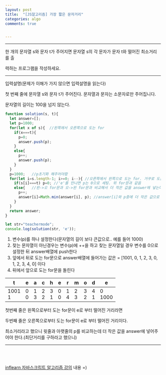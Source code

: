 ```yaml
---
layout: post
title:  "[JS알고리즘] 가장 짧은 문자거리"
categories: algo 
comments: true


---
```






---

한 개의 문자열 s와 문자 t가 주어지면 문자열 s의 각 문자가 문자 t와 떨어진 최소거리를 출

력하는 프로그램을 작성하세요.

---

입력설명(문제가 이해가 가지 않으면 입력설명을 읽는다)

첫 번째 줄에 문자열 s와 문자 t가 주어진다. 문자열과 문자는 소문자로만 주어집니다.

문자열의 길이는 100을 넘지 않는다.



~~~javascript
function solution(s, t){
  let answer=[];
  let p=1000;
  for(let x of s){	//왼쪽에서 오른쪽으로 도는 for
    if(x===t){
      p=0;
      answer.push(p);
    }
    else{
      p++;
      answer.push(p);
    }
  }
  p=1000;	//p초기화 해주어야함
  for(let i=s.length-1; i>=0; i--){	//오른쪽에서 왼쪽으로 도는 for. 거꾸로 도는거라 index로 구해야함
    if(s[i]===t) p=0; //'e'를 만나면 p는 0으로 세팅. 위 for문과 같음
    else{	//왼->오 for문과 오->왼 for문과 비교해서 더 작은 값을 answer에 넣는다
      p++;
      answer[i]=Math.min(answer[i], p);	//answer[i]와 p중에 더 작은 값으로 answer[i]에 넣어라
    }
  }
  return answer;
}

let str="teachermode";
console.log(solution(str, 'e'));
~~~



1. 변수(p)를 하나 설정한다(문자열의 길이 보다 큰값으로.. 예를 들어 1000)
2. 찾는 문자열이 아닌경우는 변수(p)에 ++을 하고 찾는 문자열일 경우 변수를 0으로 설정한 뒤 answer배열에 push한다
3. 앞에서 뒤로 도는 for문으로 answer배열에 들어가는 값은 = [1001, 0, 1, 2, 3, 0, 1, 2, 3, 4, 0] 이다
4. 뒤에서 앞으로 도는 for문을 돌린다



| t           | e        | a        | c        | h        | e        | r        | m        | o        | d        | e           |
| ----------- | -------- | -------- | -------- | -------- | -------- | -------- | -------- | -------- | -------- | ----------- |
| 1001<br />1 | 0<br />0 | 1<br />3 | 2<br />2 | 3<br />1 | 0<br />0 | 1<br />4 | 2<br />3 | 3<br />2 | 4<br />1 | 0<br />1000 |



첫번째 줄은 왼쪽으로부터 도는 for문이 e로 부터 떨어진 거리라면

두번째 줄은 오른쪽으로부터 도는 for문이 e로 부터 떨어진 거리이다.

최소거리라고 했으니 윗줄과 아랫줄의 p를 비교하는데 더 작은 값을 answer에 넣어주어야 한다.(최단거리를 구하라고 했으니)



---

<br>

<br>

[inflearn 자바스크립트 알고리즘 강의](https://www.inflearn.com/course/%EC%9E%90%EB%B0%94%EC%8A%A4%ED%81%AC%EB%A6%BD%ED%8A%B8-%EC%95%8C%EA%B3%A0%EB%A6%AC%EC%A6%98-%EB%AC%B8%EC%A0%9C%ED%92%80%EC%9D%B4/dashboard) 내용 =)